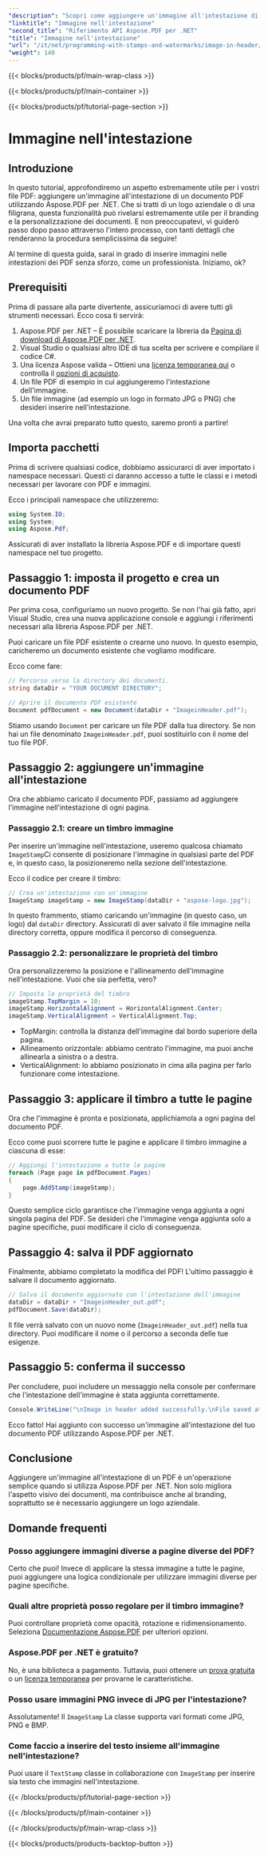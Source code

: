 ```yaml
---
"description": "Scopri come aggiungere un'immagine all'intestazione di un PDF utilizzando Aspose.PDF per .NET in questo tutorial passo passo."
"linktitle": "Immagine nell'intestazione"
"second_title": "Riferimento API Aspose.PDF per .NET"
"title": "Immagine nell'intestazione"
"url": "/it/net/programming-with-stamps-and-watermarks/image-in-header/"
"weight": 140
---
```


{{< blocks/products/pf/main-wrap-class >}}

{{< blocks/products/pf/main-container >}}

{{< blocks/products/pf/tutorial-page-section >}}

# Immagine nell'intestazione

## Introduzione

In questo tutorial, approfondiremo un aspetto estremamente utile per i vostri file PDF: aggiungere un'immagine all'intestazione di un documento PDF utilizzando Aspose.PDF per .NET. Che si tratti di un logo aziendale o di una filigrana, questa funzionalità può rivelarsi estremamente utile per il branding e la personalizzazione dei documenti. E non preoccupatevi, vi guiderò passo dopo passo attraverso l'intero processo, con tanti dettagli che renderanno la procedura semplicissima da seguire!

Al termine di questa guida, sarai in grado di inserire immagini nelle intestazioni dei PDF senza sforzo, come un professionista. Iniziamo, ok?

## Prerequisiti

Prima di passare alla parte divertente, assicuriamoci di avere tutti gli strumenti necessari. Ecco cosa ti servirà:

1. Aspose.PDF per .NET – È possibile scaricare la libreria da [Pagina di download di Aspose.PDF per .NET](https://releases.aspose.com/pdf/net/).
2. Visual Studio o qualsiasi altro IDE di tua scelta per scrivere e compilare il codice C#.
3. Una licenza Aspose valida – Ottieni una [licenza temporanea qui](https://purchase.aspose.com/temporary-license/) o controlla il [opzioni di acquisto](https://purchase.aspose.com/buy).
4. Un file PDF di esempio in cui aggiungeremo l'intestazione dell'immagine.
5. Un file immagine (ad esempio un logo in formato JPG o PNG) che desideri inserire nell'intestazione.

Una volta che avrai preparato tutto questo, saremo pronti a partire!

## Importa pacchetti

Prima di scrivere qualsiasi codice, dobbiamo assicurarci di aver importato i namespace necessari. Questi ci daranno accesso a tutte le classi e i metodi necessari per lavorare con PDF e immagini.

Ecco i principali namespace che utilizzeremo:

```csharp
using System.IO;
using System;
using Aspose.Pdf;
```

Assicurati di aver installato la libreria Aspose.PDF e di importare questi namespace nel tuo progetto.

## Passaggio 1: imposta il progetto e crea un documento PDF

Per prima cosa, configuriamo un nuovo progetto. Se non l'hai già fatto, apri Visual Studio, crea una nuova applicazione console e aggiungi i riferimenti necessari alla libreria Aspose.PDF per .NET.

Puoi caricare un file PDF esistente o crearne uno nuovo. In questo esempio, caricheremo un documento esistente che vogliamo modificare.

Ecco come fare:

```csharp
// Percorso verso la directory dei documenti.
string dataDir = "YOUR DOCUMENT DIRECTORY";

// Aprire il documento PDF esistente
Document pdfDocument = new Document(dataDir + "ImageinHeader.pdf");
```

Stiamo usando `Document` per caricare un file PDF dalla tua directory. Se non hai un file denominato `ImageinHeader.pdf`, puoi sostituirlo con il nome del tuo file PDF.

## Passaggio 2: aggiungere un'immagine all'intestazione

Ora che abbiamo caricato il documento PDF, passiamo ad aggiungere l'immagine nell'intestazione di ogni pagina.

### Passaggio 2.1: creare un timbro immagine
Per inserire un'immagine nell'intestazione, useremo qualcosa chiamato `ImageStamp`Ci consente di posizionare l'immagine in qualsiasi parte del PDF e, in questo caso, la posizioneremo nella sezione dell'intestazione.

Ecco il codice per creare il timbro:

```csharp
// Crea un'intestazione con un'immagine
ImageStamp imageStamp = new ImageStamp(dataDir + "aspose-logo.jpg");
```

In questo frammento, stiamo caricando un'immagine (in questo caso, un logo) dal `dataDir` directory. Assicurati di aver salvato il file immagine nella directory corretta, oppure modifica il percorso di conseguenza.

### Passaggio 2.2: personalizzare le proprietà del timbro
Ora personalizzeremo la posizione e l'allineamento dell'immagine nell'intestazione. Vuoi che sia perfetta, vero?

```csharp
// Imposta le proprietà del timbro
imageStamp.TopMargin = 10;
imageStamp.HorizontalAlignment = HorizontalAlignment.Center;
imageStamp.VerticalAlignment = VerticalAlignment.Top;
```

- TopMargin: controlla la distanza dell'immagine dal bordo superiore della pagina.
- Allineamento orizzontale: abbiamo centrato l'immagine, ma puoi anche allinearla a sinistra o a destra.
- VerticalAlignment: lo abbiamo posizionato in cima alla pagina per farlo funzionare come intestazione.

## Passaggio 3: applicare il timbro a tutte le pagine

Ora che l'immagine è pronta e posizionata, applichiamola a ogni pagina del documento PDF.

Ecco come puoi scorrere tutte le pagine e applicare il timbro immagine a ciascuna di esse:

```csharp
// Aggiungi l'intestazione a tutte le pagine
foreach (Page page in pdfDocument.Pages)
{
    page.AddStamp(imageStamp);
}
```

Questo semplice ciclo garantisce che l'immagine venga aggiunta a ogni singola pagina del PDF. Se desideri che l'immagine venga aggiunta solo a pagine specifiche, puoi modificare il ciclo di conseguenza.

## Passaggio 4: salva il PDF aggiornato

Finalmente, abbiamo completato la modifica del PDF! L'ultimo passaggio è salvare il documento aggiornato.

```csharp
// Salva il documento aggiornato con l'intestazione dell'immagine
dataDir = dataDir + "ImageinHeader_out.pdf";
pdfDocument.Save(dataDir);
```

Il file verrà salvato con un nuovo nome (`ImageinHeader_out.pdf`) nella tua directory. Puoi modificare il nome o il percorso a seconda delle tue esigenze.

## Passaggio 5: conferma il successo

Per concludere, puoi includere un messaggio nella console per confermare che l'intestazione dell'immagine è stata aggiunta correttamente.

```csharp
Console.WriteLine("\nImage in header added successfully.\nFile saved at " + dataDir);
```

Ecco fatto! Hai aggiunto con successo un'immagine all'intestazione del tuo documento PDF utilizzando Aspose.PDF per .NET.

## Conclusione

Aggiungere un'immagine all'intestazione di un PDF è un'operazione semplice quando si utilizza Aspose.PDF per .NET. Non solo migliora l'aspetto visivo dei documenti, ma contribuisce anche al branding, soprattutto se è necessario aggiungere un logo aziendale.

## Domande frequenti

### Posso aggiungere immagini diverse a pagine diverse del PDF?
Certo che puoi! Invece di applicare la stessa immagine a tutte le pagine, puoi aggiungere una logica condizionale per utilizzare immagini diverse per pagine specifiche.

### Quali altre proprietà posso regolare per il timbro immagine?
Puoi controllare proprietà come opacità, rotazione e ridimensionamento. Seleziona [Documentazione Aspose.PDF](https://reference.aspose.com/pdf/net/) per ulteriori opzioni.

### Aspose.PDF per .NET è gratuito?
No, è una biblioteca a pagamento. Tuttavia, puoi ottenere un [prova gratuita](https://releases.aspose.com/) o un [licenza temporanea](https://purchase.aspose.com/temporary-license/) per provarne le caratteristiche.

### Posso usare immagini PNG invece di JPG per l'intestazione?
Assolutamente! Il `ImageStamp` La classe supporta vari formati come JPG, PNG e BMP.

### Come faccio a inserire del testo insieme all'immagine nell'intestazione?
Puoi usare il `TextStamp` classe in collaborazione con `ImageStamp` per inserire sia testo che immagini nell'intestazione.

{{< /blocks/products/pf/tutorial-page-section >}}

{{< /blocks/products/pf/main-container >}}

{{< /blocks/products/pf/main-wrap-class >}}

{{< blocks/products/products-backtop-button >}}